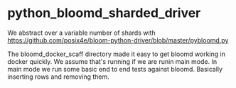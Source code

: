 # python_bloomd_sharded_driver
We abstract over a variable number of shards with https://github.com/posix4e/bloom-python-driver/blob/master/pybloomd.py


The bloomd_docker_scaff directory made it easy to get bloomd working in docker quickly. We assume that's running if we are runin main mode. In main mode we run some basic end to end tests against bloomd. Basically inserting rows and removing them.
